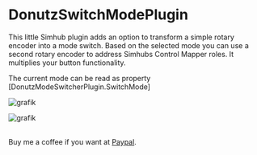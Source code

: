 # DonutzSwitchModePlugin

This little Simhub plugin adds an option to transform a simple rotary encoder into a mode switch. Based on the selected mode you can use a second rotary encoder to address Simhubs Control Mapper roles. It multiplies your button functionality.

The current mode can be read as property [DonutzModeSwitcherPlugin.SwitchMode]

![grafik](https://github.com/user-attachments/assets/7fa2f31a-aa6d-44c9-a015-56387a02077d)

![grafik](https://github.com/user-attachments/assets/21fd23f0-b957-4adf-ba85-7e0e9f30515d)

<br>Buy me a coffee if you want at [Paypal](https://paypal.me/donutz75?country.x=DE&locale.x=de_DE).
